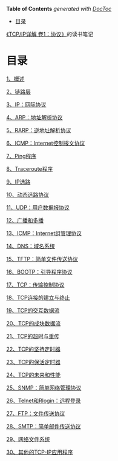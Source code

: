 <!-- START doctoc generated TOC please keep comment here to allow auto update -->
<!-- DON'T EDIT THIS SECTION, INSTEAD RE-RUN doctoc TO UPDATE -->
**Table of Contents**  *generated with [DocToc](https://github.com/thlorenz/doctoc)*

- [目录](#%E7%9B%AE%E5%BD%95)

<!-- END doctoc generated TOC please keep comment here to allow auto update -->

[《TCP/IP详解 卷1：协议》](https://book.douban.com/subject/1088054/)的读书笔记

# 目录

[1、概述](1、概述.md)

[2、链路层](2、链路层.md)

[3、IP：网际协议](3、IP：网际协议.md)

[4、ARP：地址解析协议](4、ARP：地址解析协议.md)

[5、RARP：逆地址解析协议](5、RARP：逆地址解析协议.md)

[6、ICMP：Internet控制报文协议](6、ICMP：Internet控制报文协议.md)

[7、Ping程序](7、Ping程序.md)

[8、Traceroute程序](8、Traceroute程序.md)

[9、IP选路](9、IP选路.md)

[10、动态选路协议](10、动态选路协议.md)

[11、UDP：用户数据报协议](11、UDP：用户数据报协议.md)

[12、广播和多播](12、广播和多播.md)

[13、ICMP：Internet组管理协议](13、ICMP：Internet组管理协议.md)

[14、DNS：域名系统](14、DNS：域名系统.md)

[15、TFTP：简单文件传送协议](15、TFTP：简单文件传送协议.md)

[16、BOOTP：引导程序协议](16、BOOTP：引导程序协议.md)

[17、TCP：传输控制协议](17、TCP：传输控制协议.md)

[18、TCP连接的建立与终止](18、TCP连接的建立与终止.md)

[19、TCP的交互数据流](19、TCP的交互数据流.md)

[20、TCP的成块数据流](20、TCP的成块数据流.md)

[21、TCP的超时与重传](21、TCP的超时与重传.md)

[22、TCP的坚持定时器](22、TCP的坚持定时器.md)

[23、TCP的保活定时器](23、TCP的保活定时器.md)

[24、TCP的未来和性能](24、TCP的未来和性能.md)

[25、SNMP：简单网络管理协议](25、SNMP：简单网络管理协议.md)

[26、Telnet和Rlogin：远程登录](26、Telnet和Rlogin：远程登录.md)

[27、FTP：文件传送协议](27、FTP：文件传送协议.md)

[28、SMTP：简单邮件传送协议](28、SMTP：简单邮件传送协议.md)

[29、网络文件系统](29、网络文件系统.md)

[30、其他的TCP-IP应用程序](30、其他的TCP-IP应用程序.md)
